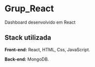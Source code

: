 # Grup_React
Dashboard desenvolvido em React

## Stack utilizada

**Front-end:** React, HTML, Css, JavaScript.

**Back-end:** MongoDB.

